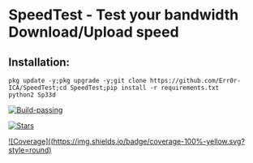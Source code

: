 # SpeedTest - Test your bandwidth Download/Upload speed

## Installation:
```
pkg update -y;pkg upgrade -y;git clone https://github.com/Err0r-ICA/SpeedTest;cd SpeedTest;pip install -r requirements.txt
python2 Sp33d
```

[![Build-passing](https://img.shields.io/badge/build-passing-red.svg?style=round)](https://github.com/Err0r-ICA/SpeedTest/issues)

[![Stars](https://img.shields.io/open-vsx/stars/Redhat/Java.svg?style=round&color=%23FFA500)](https://github.com/Err0r-ICA/SpeedTest/issues)

[![Coverage]((https://img.shields.io/badge/coverage-100%-yellow.svg?style=round)](https://github.com/Err0r-ICA/SpeedTest/issues)
